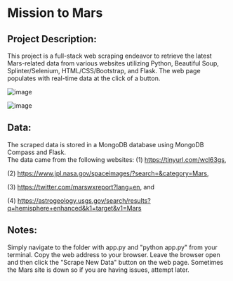 # Mission to Mars

## Project Description:
This project is a full-stack web scraping endeavor to retrieve the latest Mars-related data from various websites utilizing Python, Beautiful Soup, Splinter/Selenium, HTML/CSS/Bootstrap, and Flask. The web page populates with real-time data at the click of a button.

![image](https://user-images.githubusercontent.com/51388767/71016082-a14ace80-20c2-11ea-803b-71fa4f191a6f.png)

![image](https://user-images.githubusercontent.com/51388767/71016503-3ea60280-20c3-11ea-85d1-e97abac256b2.png)

## Data:
The scraped data is stored in a MongoDB database using MongoDB Compass and Flask.  
The data came from the following websites:
(1) https://tinyurl.com/wcl63gs,

(2) https://www.jpl.nasa.gov/spaceimages/?search=&category=Mars,

(3) https://twitter.com/marswxreport?lang=en, and 

(4) https://astrogeology.usgs.gov/search/results?q=hemisphere+enhanced&k1=target&v1=Mars

## Notes:
Simply navigate to the folder with app.py and "python app.py" from your terminal.
Copy the web address to your browser. Leave the browser open and then click the "Scrape New Data" button on the web page. 
Sometimes the Mars site is down so if you are having issues, attempt later. 


